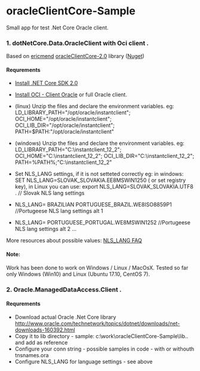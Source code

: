 # oracleClientCore-Sample
Small app for test .Net Core Oracle client.
### 1. dotNetCore.Data.OracleClient with Oci client .
Based on [ericmend](https://github.com/ericmend)  [oracleClientCore-2.0](https://github.com/ericmend/oracleClientCore-2.0) library  ([Nuget](https://www.nuget.org/packages/dotNetCore.Data.OracleClient))

#### Requrements

* [Install .NET Core SDK 2.0](https://www.microsoft.com/net/download/core)
* [Install OCI - Client Oracle](http://www.oracle.com/technetwork/database/features/instant-client/index-097480.html) or full Oracle client.

* (linux) Unzip the files and declare the environment variables. eg: LD_LIBRARY_PATH="/opt/oracle/instantclient"; 
  OCI_HOME="/opt/oracle/instantclient"; OCI_LIB_DIR="/opt/oracle/instantclient"; PATH=$PATH:"/opt/oracle/instantclient"
* (windows) Unzip the files and declare the environment variables. eg: LD_LIBRARY_PATH="C:\instantclient_12_2\"; 
  OCI_HOME="C:\instantclient_12_2\"; OCI_LIB_DIR="C:\instantclient_12_2\"; PATH=%PATH%;"C:\instantclient_12_2\"
*  Set NLS_LANG settings, if it is not setteted correctly eg: in windows: 
   SET NLS_LANG=SLOVAK_SLOVAKIA.EE8MSWIN1250 ( or set registry key), 
   in Linux you can use: export NLS_LANG=SLOVAK_SLOVAKIA.UTF8 .   // Slovak NLS lang settings   
*  NLS_LANG= BRAZILIAN PORTUGUESE_BRAZIL.WE8ISO8859P1 //Portugeese  NLS lang settings    alt 1
*  NLS_LANG= PORTUGUESE_PORTUGAL.WE8MSWIN1252  //Portugeese  NLS lang settings alt 2  ...

More resources about possible values: [NLS_LANG FAQ](http://www.oracle.com/technetwork/database/database-technologies/globalization/nls-lang-099431.html#_Toc110410555)


#### Note:

Work has been done to work on Windows / Linux / MacOsX. Tested so far only Windows (Win10) and Linux (Ubuntu 17.10, CentOS 7).

### 2. Oracle.ManagedDataAccess.Client  .
#### Requrements
* Download actual Oracle .Net Core library
http://www.oracle.com/technetwork/topics/dotnet/downloads/net-downloads-160392.html 
* Copy it to lib directory - sample:  c:\work\oracleClientCore-Sample\lib\..  and add as reference
* Configure your conn string - possible samples in code - with or withouth tnsnames.ora
* Configure NLS_LANG for language settings - see above 
